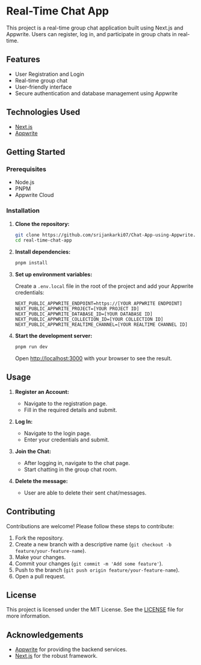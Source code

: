 # Real-Time Chat App

This project is a real-time group chat application built using Next.js and Appwrite. Users can register, log in, and participate in group chats in real-time.

## Features

- User Registration and Login
- Real-time group chat
- User-friendly interface
- Secure authentication and database management using Appwrite

## Technologies Used

- [Next.js](https://nextjs.org/)
- [Appwrite](https://appwrite.io/)



## Getting Started

### Prerequisites

- Node.js
- PNPM
-  Appwrite Cloud

### Installation

1. **Clone the repository:**
    ```bash
    git clone https://github.com/srijankarki07/Chat-App-using-Appwrite.git
    cd real-time-chat-app
    ```

2. **Install dependencies:**
    ```bash
    pnpm install
    ```

3. **Set up environment variables:**

    Create a `.env.local` file in the root of the project and add your Appwrite credentials:
    ```env
    NEXT_PUBLIC_APPWRITE_ENDPOINT=https://[YOUR APPWRITE ENDPOINT]
    NEXT_PUBLIC_APPWRITE_PROJECT=[YOUR PROJECT ID]
    NEXT_PUBLIC_APPWRITE_DATABASE_ID=[YOUR DATABASE ID]
    NEXT_PUBLIC_APPWRITE_COLLECTION_ID=[YOUR COLLECTION ID]
    NEXT_PUBLIC_APPWRITE_REALTIME_CHANNEL=[YOUR REALTIME CHANNEL ID]
    ```

4. **Start the development server:**
    ```bash
    pnpm run dev
     ```

    Open [http://localhost:3000](http://localhost:3000) with your browser to see the result.

## Usage

1. **Register an Account:**
    - Navigate to the registration page.
    - Fill in the required details and submit.

2. **Log In:**
    - Navigate to the login page.
    - Enter your credentials and submit.

3. **Join the Chat:**
    - After logging in, navigate to the chat page.
    - Start chatting in the group chat room.
4. **Delete the message:**
    - User are able to delete their sent chat/messages.



## Contributing

Contributions are welcome! Please follow these steps to contribute:

1. Fork the repository.
2. Create a new branch with a descriptive name (`git checkout -b feature/your-feature-name`).
3. Make your changes.
4. Commit your changes (`git commit -m 'Add some feature'`).
5. Push to the branch (`git push origin feature/your-feature-name`).
6. Open a pull request.

## License

This project is licensed under the MIT License. See the [LICENSE](LICENSE) file for more information.

## Acknowledgements

- [Appwrite](https://appwrite.io/) for providing the backend services.
- [Next.js](https://nextjs.org/) for the robust framework.

